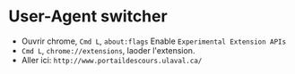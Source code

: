 # User-Agent switcher

- Ouvrir chrome, `Cmd L`, `about:flags` Enable `Experimental Extension APIs`
- `Cmd L`, `chrome://extensions`, laoder l'extension.
- Aller ici: `http://www.portaildescours.ulaval.ca/`
